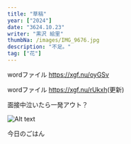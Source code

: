 ```yaml
---
title: "草稿"
year: ["2024"]
date: "3624.10.23"
writer: "黒沢 絵里"
thumbNa: /images/IMG_9676.jpg
description: "不足。"
tag: ["花"]
---
```




wordファイル <https://xgf.nu/oyGSv>


wordファイル <https://xgf.nu/rUkxh>(更新)



面接中泣いたら一発アウト？

![Alt text](/images/IMG_9757.jpg)

今日のごはん


